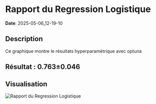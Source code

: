 # Rapport du Regression Logistique
**Date**: 2025-05-06_12-19-10

## Description
Ce graphique montre le résultats hyperparamètrique avec optuna
 ## Résultat : 0.763±0.046

## Visualisation
![Rapport du Regression Logistique](../../static/images/rapport_du_regression_logistique_plot.png)
